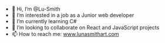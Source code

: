 - 👋 Hi, I’m @Lu-Smith
- 👀 I’m interested in a job as a Junior web developer
- 🌱 I’m currently learning C# 
- 💞️ I’m looking to collaborate on React and JavaScript projects
- 📫 How to reach me: www.lunasmithart.com

<!---
Lu-Smith/Lu-Smith is a ✨ special ✨ repository because its `README.md` (this file) appears on your GitHub profile.
You can click the Preview link to take a look at your changes.
--->
